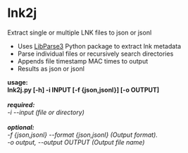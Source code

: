 # lnk2j
Extract single or multiple LNK files to json or jsonl

- Uses [LibParse3](https://github.com/Matmaus/LnkParse3) Python package to extract lnk metadata
- Parse individual files or recursively search directories
- Appends file timestamp MAC times to output
- Results as json or jsonl

<b>usage:<br> lnk2j.py [-h] -i INPUT  [-f {json,jsonl}] [-o OUTPUT] </b><br><br>
<b><i>required:</b><br> 
 -i --input (file or directory)<br><br>
<b>optional:</b><br>-f {json,jsonl} --format {json,jsonl}  (Output format).<br>
  -o output, --output OUTPUT (Output file name)
